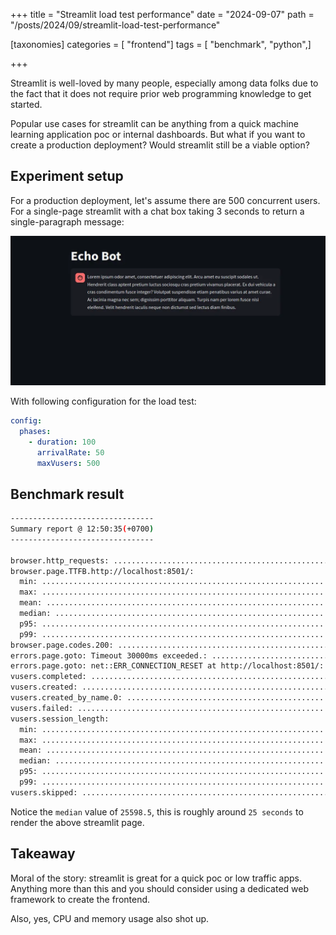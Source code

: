 +++
title = "Streamlit load test performance"
date = "2024-09-07"
path = "/posts/2024/09/streamlit-load-test-performance"

[taxonomies]
categories = [ "frontend"]
tags = [ "benchmark", "python",]

+++

Streamlit is well-loved by many people, especially among data folks due to the fact that it does not require prior web programming knowledge to get started.

Popular use cases for streamlit can be anything from a quick machine learning application poc or internal dashboards. But what if you want to create a production deployment? Would streamlit still be a viable option?

## Experiment setup

For a production deployment, let's assume there are 500 concurrent users. For a single-page streamlit with a chat box taking 3 seconds to return a single-paragraph message:

![streamlit-ui.webp](images/streamlit-ui.webp)

With following configuration for the load test:

```yaml
config:
  phases:
    - duration: 100
      arrivalRate: 50
      maxVusers: 500
```

## Benchmark result

```bash
--------------------------------
Summary report @ 12:50:35(+0700)
--------------------------------

browser.http_requests: ................................................... 5926
browser.page.TTFB.http://localhost:8501/:
  min: ................................................................... 3
  max: ................................................................... 19934.3
  mean: .................................................................. 6975.6
  median: ................................................................ 7260.8
  p95: ................................................................... 16486.1
  p99: ................................................................... 18963.6
browser.page.codes.200: .................................................. 5950
errors.page.goto: Timeout 30000ms exceeded.: ............................. 1486
errors.page.goto: net::ERR_CONNECTION_RESET at http://localhost:8501/: ... 9
vusers.completed: ........................................................ 421
vusers.created: .......................................................... 1916
vusers.created_by_name.0: ................................................ 1916
vusers.failed: ........................................................... 1495
vusers.session_length:
  min: ................................................................... 1874.4
  max: ................................................................... 30379.4
  mean: .................................................................. 23027.7
  median: ................................................................ 25598.5
  p95: ................................................................... 30040.3
  p99: ................................................................... 30040.3
vusers.skipped: .......................................................... 3084
```

Notice the `median` value of `25598.5`, this is roughly around `25 seconds` to render the above streamlit page.

## Takeaway

Moral of the story: streamlit is great for a quick poc or low traffic apps. Anything more than this and you should consider using a dedicated web framework to create the frontend.

Also, yes, CPU and memory usage also shot up.
